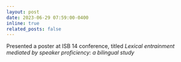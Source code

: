 ```yaml
---
layout: post
date: 2023-06-29 07:59:00-0400
inline: true
related_posts: false
---
```


Presented a poster at ISB 14 conference, titled <em> Lexical entrainment mediated by speaker proficiency: a bilingual study </em>
